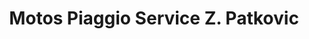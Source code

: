---
title: "Motos Piaggio Service Z. Patkovic"
url: /zuerich/motos-piaggio-service-z-patkovic/
shop: Motorrad
---